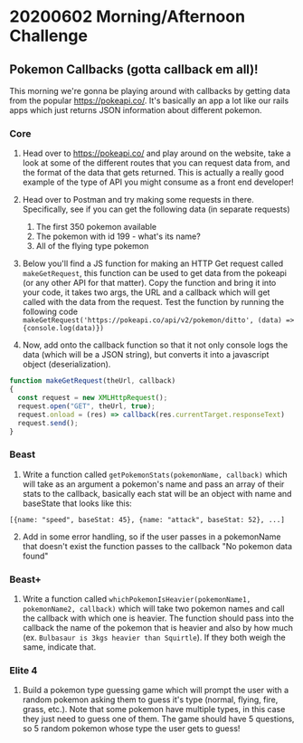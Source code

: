 # 20200602 Morning/Afternoon Challenge

## Pokemon Callbacks (gotta callback em all)!

This morning we're gonna be playing around with callbacks by getting data from the popular https://pokeapi.co/. It's basically an app a lot like our rails apps which just returns JSON information about different pokemon.

### Core

1. Head over to https://pokeapi.co/ and play around on the website, take a look at some of the different routes that you can request data from, and the format of the data that gets returned. This is actually a really good example of the type of API you might consume as a front end developer!

2. Head over to Postman and try making some requests in there. Specifically, see if you can get the following data (in separate requests)

    1. The first 350 pokemon available
    2. The pokemon with id 199 - what's its name?
    3. All of the flying type pokemon

3. Below you'll find a JS function for making an HTTP Get request called ```makeGetRequest```, this function can be used to get data from the pokeapi (or any other API for that matter). Copy the function and bring it into your code, it takes two args, the URL and a callback which will get called with the data from the request. Test the function by running the following code ```makeGetRequest('https://pokeapi.co/api/v2/pokemon/ditto', (data) => {console.log(data)})```

4. Now, add onto the callback function so that it not only console logs the data (which will be a JSON string), but converts it into a javascript object (deserialization). 

```javascript
function makeGetRequest(theUrl, callback)
{
  const request = new XMLHttpRequest();
  request.open("GET", theUrl, true);
  request.onload = (res) => callback(res.currentTarget.responseText)
  request.send();
}
```

### Beast 

1. Write a function called ```getPokemonStats(pokemonName, callback)``` which will take as an argument a pokemon's name and pass an array of their stats to the callback, basically each stat will be an object with name and baseState that looks like this:

 ```[{name: "speed", baseStat: 45}, {name: "attack", baseStat: 52}, ...]```

2. Add in some error handling, so if the user passes in a pokemonName  that doesn't exist the function passes to the callback "No pokemon data found"

### Beast+

1. Write a function called ```whichPokemonIsHeavier(pokemonName1, pokemonName2, callback)``` which will take two pokemon names and call the callback with which one is heavier. The function should pass into the callback the name of the pokemon that is heavier and also by how much (ex. ```Bulbasaur is 3kgs heavier than Squirtle```). If they both weigh the same, indicate that. 

### Elite 4

1. Build a pokemon type guessing game which will prompt the user with a random pokemon asking them to guess it's type (normal, flying, fire, grass, etc.). Note that some pokemon have multiple types, in this case they just need to guess one of them. The game should have 5 questions, so 5 random pokemon whose type the user gets to guess!